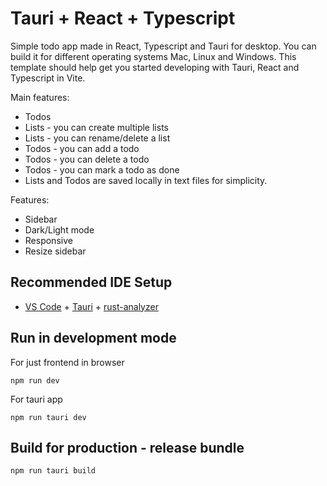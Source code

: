 # Tauri + React + Typescript

Simple todo app made in React, Typescript and Tauri for desktop. You can build it for different operating systems Mac, Linux and Windows.
This template should help get you started developing with Tauri, React and Typescript in Vite.

Main features:

- Todos
- Lists - you can create multiple lists
- Lists - you can rename/delete a list
- Todos - you can add a todo
- Todos - you can delete a todo
- Todos - you can mark a todo as done
- Lists and Todos are saved locally in text files for simplicity.

Features:

- Sidebar
- Dark/Light mode
- Responsive
- Resize sidebar

## Recommended IDE Setup

- [VS Code](https://code.visualstudio.com/) + [Tauri](https://marketplace.visualstudio.com/items?itemName=tauri-apps.tauri-vscode) + [rust-analyzer](https://marketplace.visualstudio.com/items?itemName=rust-lang.rust-analyzer)

## Run in development mode

For just frontend in browser

`npm run dev`

For tauri app

`npm run tauri dev`

## Build for production - release bundle

`npm run tauri build`
